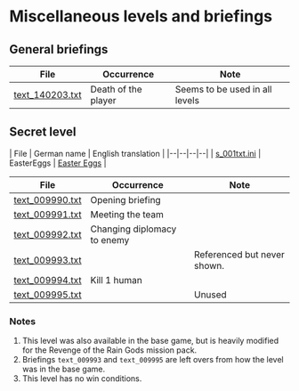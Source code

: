 # Miscellaneous levels and briefings

## General briefings

| File | Occurrence | Note |
|--|--|--|
| [text_140203.txt](../translations/english/data_m/C1_txt/C1_fhll/text_140203.txt) | Death of the player | Seems to be used in all levels |


## Secret level

| File | German name | English translation |
|--|--|--|--|
| [s_001txt.ini](../translations/english/data_m/s_001txt.ini) | EasterEggs | [Easter Eggs](#) |

| File | Occurrence | Note |
|--|--|--|
| [text_009990.txt](../translations/english/data_m/C1_txt/C1_fhll/text_009990.txt) | Opening briefing |  |
| [text_009991.txt](../translations/english/data_m/C1_txt/C1_fhll/text_009991.txt) | Meeting the team |  |
| [text_009992.txt](../translations/english/data_m/C1_txt/C1_fhll/text_009992.txt) | Changing diplomacy to enemy |  |
| [text_009993.txt](../translations/english/data_m/C1_txt/C1_fhll/text_009993.txt) | | Referenced but never shown. |
| [text_009994.txt](../translations/english/data_m/C1_txt/C1_fhll/text_009994.txt) | Kill 1 human |  |
| [text_009995.txt](../translations/english/data_m/C1_txt/C1_fhll/text_009995.txt) | | Unused |

### Notes

1. This level was also available in the base game, but is heavily modified for the Revenge of the Rain Gods mission pack.
2. Briefings `text_009993` and `text_009995` are left overs from how the level was in the base game.
3. This level has no win conditions.
